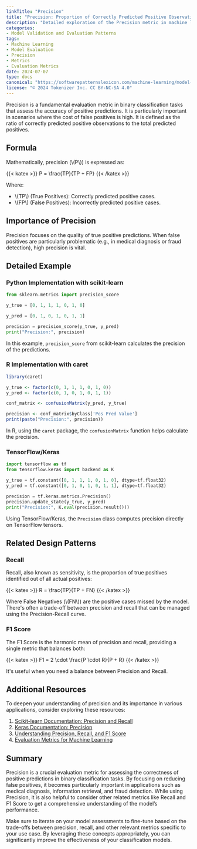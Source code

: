 ```yaml
---
linkTitle: "Precision"
title: "Precision: Proportion of Correctly Predicted Positive Observations"
description: "Detailed exploration of the Precision metric in machine learning, including descriptions, programming examples, related patterns, additional resources, and a summary."
categories:
- Model Validation and Evaluation Patterns
tags:
- Machine Learning
- Model Evaluation
- Precision
- Metrics
- Evaluation Metrics
date: 2024-07-07
type: docs
canonical: "https://softwarepatternslexicon.com/machine-learning/model-validation-and-evaluation-patterns/evaluation-metrics/precision"
license: "© 2024 Tokenizer Inc. CC BY-NC-SA 4.0"
---
```



Precision is a fundamental evaluation metric in binary classification tasks that assess the accuracy of positive predictions. It is particularly important in scenarios where the cost of false positives is high. It is defined as the ratio of correctly predicted positive observations to the total predicted positives.

## Formula
Mathematically, precision (\\(P\\)) is expressed as:

{{< katex >}} P = \frac{TP}{TP + FP} {{< /katex >}}

Where:
- \\(TP\\) (True Positives): Correctly predicted positive cases.
- \\(FP\\) (False Positives): Incorrectly predicted positive cases.

## Importance of Precision
Precision focuses on the quality of true positive predictions. When false positives are particularly problematic (e.g., in medical diagnosis or fraud detection), high precision is vital.

## Detailed Example

### Python Implementation with scikit-learn

```python
from sklearn.metrics import precision_score

y_true = [0, 1, 1, 1, 0, 1, 0]

y_pred = [0, 1, 0, 1, 0, 1, 1]

precision = precision_score(y_true, y_pred)
print("Precision:", precision)
```

In this example, `precision_score` from scikit-learn calculates the precision of the predictions.

### R Implementation with caret

```R
library(caret)

y_true <- factor(c(0, 1, 1, 1, 0, 1, 0))
y_pred <- factor(c(0, 1, 0, 1, 0, 1, 1))

conf_matrix <- confusionMatrix(y_pred, y_true)

precision <- conf_matrix$byClass['Pos Pred Value']
print(paste("Precision:", precision))
```

In R, using the `caret` package, the `confusionMatrix` function helps calculate the precision.

### TensorFlow/Keras

```python
import tensorflow as tf
from tensorflow.keras import backend as K

y_true = tf.constant([0, 1, 1, 1, 0, 1, 0], dtype=tf.float32)
y_pred = tf.constant([0, 1, 0, 1, 0, 1, 1], dtype=tf.float32)

precision = tf.keras.metrics.Precision()
precision.update_state(y_true, y_pred)
print("Precision:", K.eval(precision.result()))
```

Using TensorFlow/Keras, the `Precision` class computes precision directly on TensorFlow tensors.

## Related Design Patterns

### **Recall**

Recall, also known as sensitivity, is the proportion of true positives identified out of all actual positives:

{{< katex >}} R = \frac{TP}{TP + FN} {{< /katex >}}

Where False Negatives (\\(FN\\)) are the positive cases missed by the model. There's often a trade-off between precision and recall that can be managed using the Precision-Recall curve.

### **F1 Score**

The F1 Score is the harmonic mean of precision and recall, providing a single metric that balances both:

{{< katex >}} F1 = 2 \cdot \frac{P \cdot R}{P + R} {{< /katex >}}

It's useful when you need a balance between Precision and Recall.

## Additional Resources

To deepen your understanding of precision and its importance in various applications, consider exploring these resources:

1. [Scikit-learn Documentation: Precision and Recall](https://scikit-learn.org/stable/modules/generated/sklearn.metrics.precision_score.html)
2. [Keras Documentation: Precision](https://www.tensorflow.org/api_docs/python/tf/keras/metrics/Precision)
3. [Understanding Precision, Recall, and F1 Score](https://towardsdatascience.com/precision-vs-recall-386cf9f89488)
4. [Evaluation Metrics for Machine Learning](https://developers.google.com/machine-learning/crash-course/classification/accuracy)

## Summary

Precision is a crucial evaluation metric for assessing the correctness of positive predictions in binary classification tasks. By focusing on reducing false positives, it becomes particularly important in applications such as medical diagnosis, information retrieval, and fraud detection. While using Precision, it is also helpful to consider other related metrics like Recall and F1 Score to get a comprehensive understanding of the model’s performance.

Make sure to iterate on your model assessments to fine-tune based on the trade-offs between precision, recall, and other relevant metrics specific to your use case. By leveraging these concepts appropriately, you can significantly improve the effectiveness of your classification models.
